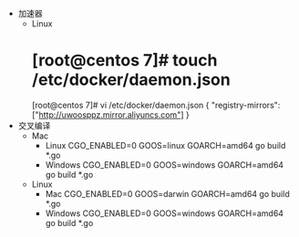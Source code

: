 - 加速器
	- Linux
		# [root@centos 7]# touch /etc/docker/daemon.json
		[root@centos 7]# vi /etc/docker/daemon.json
			{
 				"registry-mirrors": ["http://uwoosppz.mirror.aliyuncs.com"]
			}
- 交叉编译
	- Mac
		- Linux
			CGO_ENABLED=0 GOOS=linux GOARCH=amd64 go build *.go
		- Windows
			CGO_ENABLED=0 GOOS=windows GOARCH=amd64 go build *.go
	- Linux
		- Mac
			CGO_ENABLED=0 GOOS=darwin GOARCH=amd64 go build *.go
		- Windows
			CGO_ENABLED=0 GOOS=windows GOARCH=amd64 go build *.go